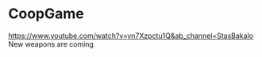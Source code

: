 # CoopGame
https://www.youtube.com/watch?v=yn7Xzpctu1Q&ab_channel=StasBakalo
New weapons are coming
